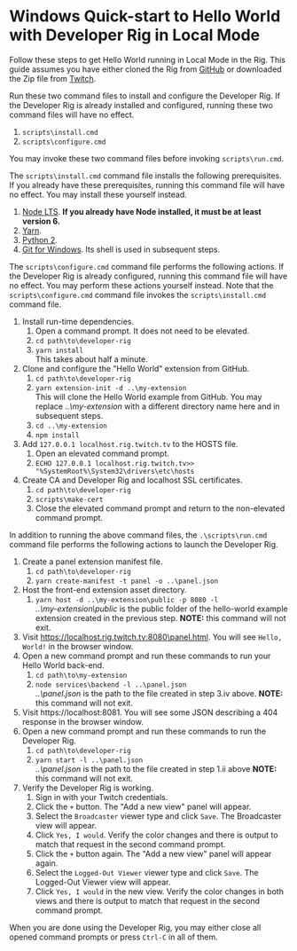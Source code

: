 # Windows Quick-start to Hello World with Developer Rig in Local Mode

Follow these steps to get Hello World running in Local Mode in the Rig.  This guide assumes you have either cloned the Rig from [GitHub](/twitchdev/developer-rig) or downloaded the Zip file from [Twitch](https://dev.twitch.tv).

Run these two command files to install and configure the Developer Rig.  If the Developer Rig is already installed and configured, running these two command files will have no effect.

1.  `scripts\install.cmd`
2.  `scripts\configure.cmd`

You may invoke these two command files before invoking `scripts\run.cmd`.

The `scripts\install.cmd` command file installs the following prerequisites.  If you already have these prerequisites, running this command file will have no effect. You may install these yourself instead.

1.  [Node LTS](https://nodejs.org/en/download/).  **If you already have Node installed, it must be at least version 6.**
2.  [Yarn](https://yarnpkg.com/lang/en/docs/install).
3.  [Python 2](https://www.python.org/downloads/release/python-2715/).
4.  [Git for Windows](https://github.com/git-for-windows/git/releases/download/v2.17.1.windows.2/Git-2.17.1.2-64-bit.exe).  Its shell is used in subsequent steps.

The `scripts\configure.cmd` command file performs the following actions.  If the Developer Rig is already configured, running this command file will have no effect. You may perform these actions yourself instead.  Note that the `scripts\configure.cmd` command file invokes the `scripts\install.cmd` command file.

1.  Install run-time dependencies.
    1.  Open a command prompt.  It does not need to be elevated.
    2.  `cd path\to\developer-rig`
    3.  `yarn install`  
        This takes about half a minute.
2.  Clone and configure the "Hello World" extension from GitHub.
    1.  `cd path\to\developer-rig`
    2.  `yarn extension-init -d ..\my-extension`  
        This will clone the Hello World example from GitHub.  You may replace *..\my-extension* with a different directory name here and in subsequent steps.
    3.  `cd ..\my-extension`  
    4.  `npm install`  
3.  Add `127.0.0.1 localhost.rig.twitch.tv` to the HOSTS file.
    1.  Open an elevated command prompt.
    1.  `ECHO 127.0.0.1 localhost.rig.twitch.tv>> "%SystemRoot%\System32\drivers\etc\hosts`
4.  Create CA and Developer Rig and localhost SSL certificates.
    1.  `cd path\to\developer-rig`
    2.  `scripts\make-cert`  
    3.  Close the elevated command prompt and return to the non-elevated command prompt.

In addition to running the above command files, the `.\scripts\run.cmd` command file performs the following actions to launch the Developer Rig.

1.  Create a panel extension manifest file.
    1.  `cd path\to\developer-rig`
    2.  `yarn create-manifest -t panel -o ..\panel.json`
2.  Host the front-end extension asset directory.
    1.  `yarn host -d ..\my-extension\public -p 8080 -l`  
        *..\my-extension\public* is the public folder of the hello-world example extension created in the previous step.
        **NOTE:**  this command will not exit.
3.  Visit https://localhost.rig.twitch.tv:8080\panel.html.  You will see `Hello, World!` in the browser window.
4.  Open a new command prompt and run these commands to run your Hello World back-end.
    1.  `cd path\to\my-extension`  
    3.  `node services\backend -l ..\panel.json`  
        *..\panel.json* is the path to the file created in step 3.iv above.
        **NOTE:**  this command will not exit.
5.  Visit https://localhost:8081.  You will see some JSON describing a 404 response in the browser window.
6.  Open a new command prompt and run these commands to run the Developer Rig.
    1.  `cd path\to\developer-rig`
    2.  `yarn start -l ..\panel.json`  
        *..\panel.json* is the path to the file created in step 1.ii above
        **NOTE:**  this command will not exit.
7.  Verify the Developer Rig is working.
    1.  Sign in with your Twitch credentials.
    2.  Click the `+` button. The "Add a new view" panel will appear.
    3.  Select the `Broadcaster` viewer type and click `Save`. The Broadcaster view will appear.
    4.  Click `Yes, I would`. Verify the color changes and there is output to match that request in the second command prompt.
    5.  Click the `+` button again. The "Add a new view" panel will appear again.
    6.  Select the `Logged-Out Viewer` viewer type and click `Save`. The Logged-Out Viewer view will appear.
    7.  Click `Yes, I would` in the new view. Verify the color changes in both views and there is output to match that request in the second command prompt.

When you are done using the Developer Rig, you may either close all opened command prompts or press `Ctrl-C` in all of them.
